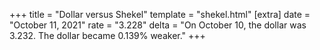 +++
title = "Dollar versus Shekel"
template = "shekel.html"
[extra]
date = "October 11, 2021"
rate = "3.228"
delta = "On October 10, the dollar was 3.232. The dollar became 0.139% weaker."
+++
